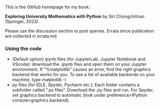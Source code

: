 This is the GitHub homepage for my book:

**Exploring University Mathematics with Python** by Siri Chongchitnan (Springer, 2023).

Please use the discussion section to post queries. Errata since publication are collected in errata.md

### Using the code

- (Default option) ipynb files (for JupyterLab, Jupyter Notebook and VScode): download the .ipynb files and open them on your Jupyter environment. If "%matplotlib" causes an error, find the right graphics backend that works for you. To see a list of available backends on your machine, type matplotlib -l
- py files (for IDLE, Spyder, Pycharm etc.): Each folder contains a subfolder called ".py files". Download the .py files and run. For Spyder, set graphics backend to automatic (look under preference>IPython console>graphics backend).
